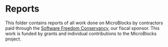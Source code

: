 # Reports #

This folder contains reports of all work done on MicroBlocks by contractors paid
through the [Software Freedom Conservancy](https://sfconservancy.org), our fiscal sponsor.
This work is funded by grants and individual contributions to the MicroBlocks project.
